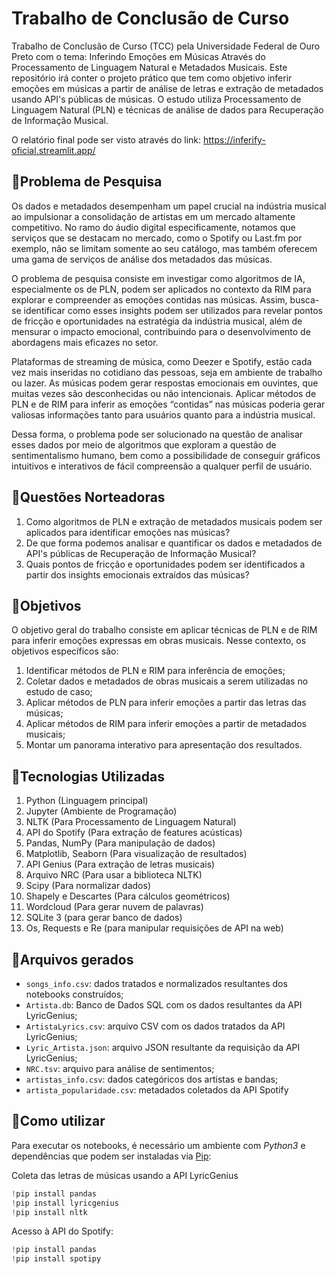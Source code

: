 # Trabalho de Conclusão de Curso
Trabalho de Conclusão de Curso (TCC) pela Universidade Federal de Ouro Preto com o tema: Inferindo Emoções em Músicas Através do Processamento de Linguagem Natural e Metadados Musicais. Este repositório irá conter o projeto prático que tem como objetivo inferir emoções em músicas a partir de análise de letras e extração de metadados usando API's públicas de músicas. O estudo utiliza Processamento de Linguagem Natural (PLN) e técnicas de análise de dados para Recuperação de Informação Musical.

O relatório final pode ser visto através do link: https://inferify-oficial.streamlit.app/

## 📌Problema de Pesquisa
Os dados e metadados desempenham um papel crucial na indústria musical ao impulsionar a consolidação de artistas em um mercado altamente competitivo. No ramo do áudio digital especificamente, notamos que serviços que se destacam no mercado, como o Spotify ou Last.fm por exemplo, não se limitam somente ao seu catálogo, mas também oferecem uma gama de serviços de análise dos metadados das músicas.

O problema de pesquisa consiste em investigar como algoritmos de IA, especialmente os de PLN, podem ser aplicados no contexto da RIM para explorar e compreender as emoções contidas nas músicas. Assim, busca-se identificar como esses insights podem ser utilizados para revelar pontos de fricção e oportunidades na estratégia da indústria musical, além de mensurar o impacto emocional, contribuindo para o desenvolvimento de abordagens mais eficazes no setor.

Plataformas de streaming de música, como Deezer e Spotify, estão cada vez mais inseridas no cotidiano das pessoas, seja em ambiente de trabalho ou lazer. As músicas podem gerar respostas emocionais em ouvintes, que muitas vezes são desconhecidas ou não intencionais. Aplicar métodos de PLN e de RIM para inferir as emoções “contidas” nas músicas poderia gerar valiosas informações tanto para usuários quanto para a indústria musical.

Dessa forma, o problema pode ser solucionado na questão de analisar esses dados por meio de algoritmos que exploram a questão de sentimentalismo humano, bem como a possibilidade de conseguir gráficos intuitivos e interativos de fácil compreensão a qualquer perfil de usuário.

## 📌Questões Norteadoras
1. Como algoritmos de PLN e extração de metadados musicais podem ser aplicados para identificar emoções nas músicas?
2. De que forma podemos analisar e quantificar os dados e metadados de API's públicas de Recuperação de Informação Musical?
3. Quais pontos de fricção e oportunidades podem ser identificados a partir dos insights emocionais extraídos das músicas?

## 📌Objetivos
O objetivo geral do trabalho consiste em aplicar técnicas de PLN e de RIM para inferir emoções expressas em obras musicais. Nesse contexto, os objetivos específicos são:

1. Identificar métodos de PLN e RIM para inferência de emoções;
2. Coletar dados e metadados de obras musicais a serem utilizadas no estudo de caso;
3. Aplicar métodos de PLN para inferir emoções a partir das letras das músicas;
4. Aplicar métodos de RIM para inferir emoções a partir de metadados musicais;
5. Montar um panorama interativo para apresentação dos resultados.

## 📌Tecnologias Utilizadas
1. Python (Linguagem principal)
2. Jupyter (Ambiente de Programação)
3. NLTK (Para Processamento de Linguagem Natural)
4. API do Spotify (Para extração de features acústicas)
5. Pandas, NumPy (Para manipulação de dados)
6. Matplotlib, Seaborn (Para visualização de resultados)
7. API Genius (Para extração de letras musicais)
8. Arquivo NRC (Para usar a biblioteca NLTK)
9. Scipy (Para normalizar dados)
10. Shapely e Descartes (Para cálculos geométricos)
11. Wordcloud (Para gerar nuvem de palavras)
12. SQLite 3 (para gerar banco de dados)
13. Os, Requests e Re (para manipular requisições de API na web)

## 📌Arquivos gerados

- `songs_info.csv`: dados tratados e normalizados resultantes dos notebooks construídos;
- `Artista.db`: Banco de Dados SQL com os dados resultantes da API LyricGenius;
- `ArtistaLyrics.csv`: arquivo CSV com os dados tratados da API LyricGenius;
- `Lyric_Artista.json`: arquivo JSON resultante da requisição da API LyricGenius;
- `NRC.tsv`: arquivo para análise de sentimentos;
- `artistas_info.csv`: dados categóricos dos artistas e bandas;
- `artista_popularidade.csv`: metadados coletados da API Spotify

## 📌Como utilizar

Para executar os notebooks, é necessário um ambiente com *Python3* e dependências que podem ser instaladas via [Pip](https://pypi.org/project/pip/):

Coleta das letras de músicas usando a API LyricGenius

```python
!pip install pandas
!pip install lyricgenius
!pip install nltk
```

Acesso à API do Spotify:

```python
!pip install pandas
!pip install spotipy
```
